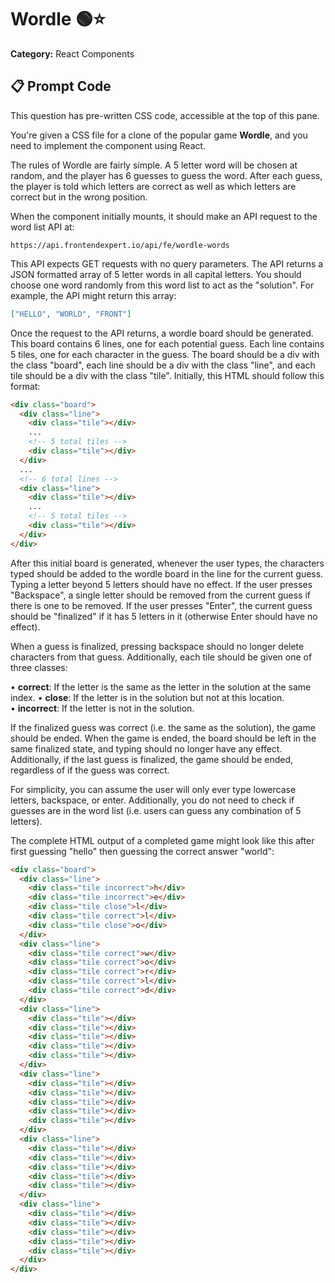 # Wordle 🟢⭐

**Category:** React Components

## 📋 Prompt Code

This question has pre-written CSS code, accessible at the top of this pane.

You're given a CSS file for a clone of the popular game **Wordle**, and you need to implement the component using React.

The rules of Wordle are fairly simple. A 5 letter word will be chosen at random, and the player has 6 guesses to guess the word. After each guess, the player is told which letters are correct as well as which letters are correct but in the wrong position.

When the component initially mounts, it should make an API request to the word list API at:

```
https://api.frontendexpert.io/api/fe/wordle-words
```

This API expects GET requests with no query parameters. The API returns a JSON formatted array of 5 letter words in all capital letters. You should choose one word randomly from this word list to act as the "solution". For example, the API might return this array:

```json
["HELLO", "WORLD", "FRONT"]
```

Once the request to the API returns, a wordle board should be generated. This board contains 6 lines, one for each potential guess. Each line contains 5 tiles, one for each character in the guess. The board should be a div with the class "board", each line should be a div with the class "line", and each tile should be a div with the class "tile". Initially, this HTML should follow this format:

```html
<div class="board">
  <div class="line">
    <div class="tile"></div>
    ...
    <!-- 5 total tiles -->
    <div class="tile"></div>
  </div>
  ...
  <!-- 6 total lines -->
  <div class="line">
    <div class="tile"></div>
    ...
    <!-- 5 total tiles -->
    <div class="tile"></div>
  </div>
</div>
```

After this initial board is generated, whenever the user types, the characters typed should be added to the wordle board in the line for the current guess. Typing a letter beyond 5 letters should have no effect. If the user presses "Backspace", a single letter should be removed from the current guess if there is one to be removed. If the user presses "Enter", the current guess should be "finalized" if it has 5 letters in it (otherwise Enter should have no effect).

When a guess is finalized, pressing backspace should no longer delete characters from that guess. Additionally, each tile should be given one of three classes:

• **correct**: If the letter is the same as the letter in the solution at the same index.
• **close**: If the letter is in the solution but not at this location.  
• **incorrect**: If the letter is not in the solution.

If the finalized guess was correct (i.e. the same as the solution), the game should be ended. When the game is ended, the board should be left in the same finalized state, and typing should no longer have any effect. Additionally, if the last guess is finalized, the game should be ended, regardless of if the guess was correct.

For simplicity, you can assume the user will only ever type lowercase letters, backspace, or enter. Additionally, you do not need to check if guesses are in the word list (i.e. users can guess any combination of 5 letters).

The complete HTML output of a completed game might look like this after first guessing "hello" then guessing the correct answer "world":

```html
<div class="board">
  <div class="line">
    <div class="tile incorrect">h</div>
    <div class="tile incorrect">e</div>
    <div class="tile close">l</div>
    <div class="tile correct">l</div>
    <div class="tile close">o</div>
  </div>
  <div class="line">
    <div class="tile correct">w</div>
    <div class="tile correct">o</div>
    <div class="tile correct">r</div>
    <div class="tile correct">l</div>
    <div class="tile correct">d</div>
  </div>
  <div class="line">
    <div class="tile"></div>
    <div class="tile"></div>
    <div class="tile"></div>
    <div class="tile"></div>
    <div class="tile"></div>
  </div>
  <div class="line">
    <div class="tile"></div>
    <div class="tile"></div>
    <div class="tile"></div>
    <div class="tile"></div>
    <div class="tile"></div>
  </div>
  <div class="line">
    <div class="tile"></div>
    <div class="tile"></div>
    <div class="tile"></div>
    <div class="tile"></div>
    <div class="tile"></div>
  </div>
  <div class="line">
    <div class="tile"></div>
    <div class="tile"></div>
    <div class="tile"></div>
    <div class="tile"></div>
    <div class="tile"></div>
  </div>
</div>
```
